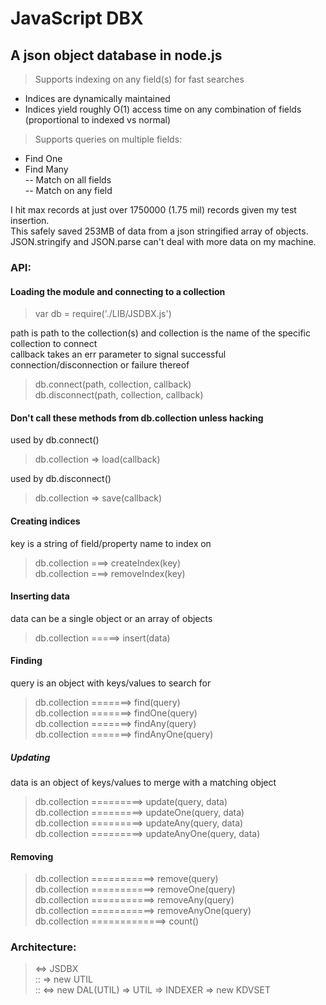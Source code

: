 # JavaScript DBX
## A json object database in node.js

> Supports indexing on any field(s) for fast searches
  - Indices are dynamically maintained
  - Indices yield roughly O(1) access time on any combination of fields (proportional to indexed vs normal)  

> Supports queries on multiple fields:  
  - Find One  
  - Find Many  
  -- Match on all fields  
  -- Match on any field  

I hit max records at just over 1750000 (1.75 mil) records given my test insertion.  
This safely saved 253MB of data from a json stringified array of objects.  
JSON.stringify and JSON.parse can't deal with more data on my machine.  

### API:

#### Loading the module and connecting to a collection

> var db = require('./LIB/JSDBX.js')

path is path to the collection(s) and collection is the name of the specific collection to connect  
callback takes an err parameter to signal successful connection/disconnection or failure thereof  
> db.connect(path, collection, callback)  
> db.disconnect(path, collection, callback)

#### Don't call these methods from db.collection unless hacking
used by db.connect()  
> db.collection => load(callback)  

used by db.disconnect()  
> db.collection => save(callback)  

#### Creating indices
key is a string of field/property name to index on  
> db.collection ===> createIndex(key)  
> db.collection ===> removeIndex(key)  

#### Inserting data
data can be a single object or an array of objects
> db.collection =====> insert(data)  

#### Finding
query is an object with keys/values to search for  
> db.collection =======> find(query)  
> db.collection =======> findOne(query)  
> db.collection =======> findAny(query)  
> db.collection =======> findAnyOne(query)  

##### Updating
data is an object of keys/values to merge with a matching object  
> db.collection =========> update(query, data)  
> db.collection =========> updateOne(query, data)  
> db.collection =========> updateAny(query, data)  
> db.collection =========> updateAnyOne(query, data)  

#### Removing
> db.collection ===========> remove(query)  
> db.collection ===========> removeOne(query)  
> db.collection ===========> removeAny(query)  
> db.collection ===========> removeAnyOne(query)  
> db.collection =============> count()  

### Architecture:
> <=> JSDBX  
>     :: => new UTIL  
>     :: <=> new DAL(UTIL) => UTIL => INDEXER => new KDVSET  
